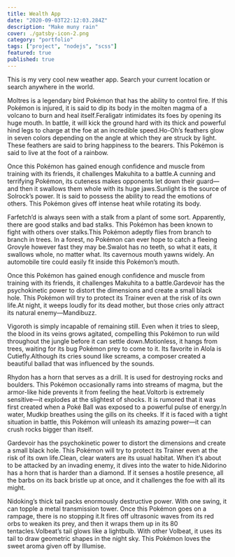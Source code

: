 ```yaml
---
title: Wealth App
date: "2020-09-03T22:12:03.284Z"
description: "Make muny rain"
cover: ./gatsby-icon-2.png
category: "portfolio"
tags: ["project", "nodejs", "scss"]
featured: true
published: true
---
```


This is my very cool new weather app. Search your current location or search anywhere in the world.

Moltres is a legendary bird Pokémon that has the ability to control fire. If this Pokémon is injured, it is said to dip its body in the molten magma of a volcano to burn and heal itself.Feraligatr intimidates its foes by opening its huge mouth. In battle, it will kick the ground hard with its thick and powerful hind legs to charge at the foe at an incredible speed.Ho-Oh’s feathers glow in seven colors depending on the angle at which they are struck by light. These feathers are said to bring happiness to the bearers. This Pokémon is said to live at the foot of a rainbow.

Once this Pokémon has gained enough confidence and muscle from training with its friends, it challenges Makuhita to a battle.A cunning and terrifying Pokémon, its cuteness makes opponents let down their guard—and then it swallows them whole with its huge jaws.Sunlight is the source of Solrock’s power. It is said to possess the ability to read the emotions of others. This Pokémon gives off intense heat while rotating its body.

Farfetch’d is always seen with a stalk from a plant of some sort. Apparently, there are good stalks and bad stalks. This Pokémon has been known to fight with others over stalks.This Pokémon adeptly flies from branch to branch in trees. In a forest, no Pokémon can ever hope to catch a fleeing Grovyle however fast they may be.Swalot has no teeth, so what it eats, it swallows whole, no matter what. Its cavernous mouth yawns widely. An automobile tire could easily fit inside this Pokémon’s mouth.

Once this Pokémon has gained enough confidence and muscle from training with its friends, it challenges Makuhita to a battle.Gardevoir has the psychokinetic power to distort the dimensions and create a small black hole. This Pokémon will try to protect its Trainer even at the risk of its own life.At night, it weeps loudly for its dead mother, but those cries only attract its natural enemy—Mandibuzz.

Vigoroth is simply incapable of remaining still. Even when it tries to sleep, the blood in its veins grows agitated, compelling this Pokémon to run wild throughout the jungle before it can settle down.Motionless, it hangs from trees, waiting for its bug Pokémon prey to come to it. Its favorite in Alola is Cutiefly.Although its cries sound like screams, a composer created a beautiful ballad that was influenced by the sounds.

Rhydon has a horn that serves as a drill. It is used for destroying rocks and boulders. This Pokémon occasionally rams into streams of magma, but the armor-like hide prevents it from feeling the heat.Voltorb is extremely sensitive—it explodes at the slightest of shocks. It is rumored that it was first created when a Poké Ball was exposed to a powerful pulse of energy.In water, Mudkip breathes using the gills on its cheeks. If it is faced with a tight situation in battle, this Pokémon will unleash its amazing power—it can crush rocks bigger than itself.

Gardevoir has the psychokinetic power to distort the dimensions and create a small black hole. This Pokémon will try to protect its Trainer even at the risk of its own life.Clean, clear waters are its usual habitat. When it’s about to be attacked by an invading enemy, it dives into the water to hide.Nidorino has a horn that is harder than a diamond. If it senses a hostile presence, all the barbs on its back bristle up at once, and it challenges the foe with all its might.

Nidoking’s thick tail packs enormously destructive power. With one swing, it can topple a metal transmission tower. Once this Pokémon goes on a rampage, there is no stopping it.It fires off ultrasonic waves from its red orbs to weaken its prey, and then it wraps them up in its 80 tentacles.Volbeat’s tail glows like a lightbulb. With other Volbeat, it uses its tail to draw geometric shapes in the night sky. This Pokémon loves the sweet aroma given off by Illumise.